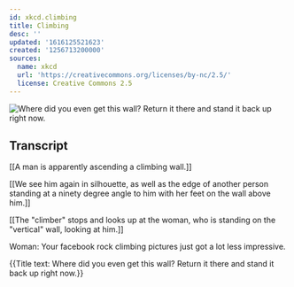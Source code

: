 ```yaml
---
id: xkcd.climbing
title: Climbing
desc: ''
updated: '1616125521623'
created: '1256713200000'
sources:
  name: xkcd
  url: 'https://creativecommons.org/licenses/by-nc/2.5/'
  license: Creative Commons 2.5
---
```

![Where did you even get this wall? Return it there and stand it back up right now.](https://imgs.xkcd.com/comics/climbing.png)

## Transcript
[[A man is apparently ascending a climbing wall.]]

[[We see him again in silhouette, as well as the edge of another person standing at a ninety degree angle to him with her feet on the wall above him.]]

[[The "climber" stops and looks up at the woman, who is standing on the "vertical" wall, looking at him.]]

Woman: Your facebook rock climbing pictures just got a lot less impressive.

{{Title text: Where did you even get this wall? Return it there and stand it back up right now.}}
